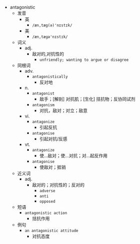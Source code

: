 - antagonistic
  - 发音
    - 英
      - `/æn,tæg(ə)'nɪstɪk/`
    - 美
      - `/æn,tæɡə'nɪstɪk/`
  - 词义
    - adj.
      - 敌对的,对抗性的
        - `unfriendly; wanting to argue or disagree`
  - 同根词
    - adv.
      - `antagonistically`
        - 反对地
    - n.
      - `antagonist`
        - 敌手；[解剖] 对抗肌；[生化] 拮抗物；反协同试剂
      - `antagonism`
        - 对抗，敌对；对立；敌意
    - vi.
      - `antagonize`
        - 引起反抗
      - `antagonise`
        - 引起对抗/反感
    - vt.
      - `antagonize`
        - 使…敌对；使…对抗；对…起反作用
      - `antagonise`
        - 使敌对；抵销
  - 近义词
    - adj.
      - 敌对的；对抗性的；反对的
        - `adverse`
        - `anti`
        - `opposed`
  - 短语
    - `antagonistic action`
      - 拮抗作用 
  - 例句
    - `an antagonistic attitude`
      - 对抗态度


